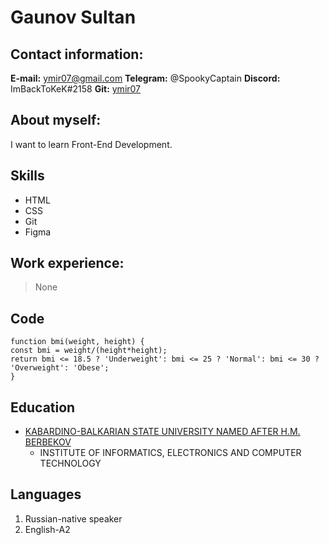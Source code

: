 # Gaunov Sultan


## Contact information:
**E-mail:** ymir07@gmail.com
**Telegram:** @SpookyCaptain
**Discord:** ImBackToKeK\#2158
**Git:** [ymir07](https://github.com/ymir07)

## About myself:
I want to learn Front-End Development.


## Skills
* HTML
* CSS
* Git
* Figma


## Work experience:
>None


## Code
```
function bmi(weight, height) {
const bmi = weight/(height*height);
return bmi <= 18.5 ? 'Underweight': bmi <= 25 ? 'Normal': bmi <= 30 ? 'Overweight': 'Obese';
}
```

## Education
- [KABARDINO-BALKARIAN STATE UNIVERSITY NAMED AFTER H.M. BERBEKOV](https://eng.kbsu.ru)
  - INSTITUTE OF INFORMATICS, ELECTRONICS AND COMPUTER TECHNOLOGY


## Languages
1. Russian-native speaker
2. English-A2